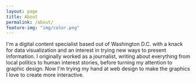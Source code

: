 ```yaml
---
layout: page
title: About
permalink: /about/
feature-img: "img/color.png"
---
```


I'm a digital content specialist based out of Washington D.C. with a knack for data visualization and an interest in trying new ways to present information. I originally worked as a journalist, writing about everything from local politics to human interest stories, before turning my attention to graphic design. Now I'm trying my hand at web design to make the graphics I love to create more interactive. 
